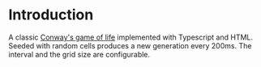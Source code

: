 # Introduction
A classic [Conway's game of life](https://en.wikipedia.org/wiki/Conway%27s_Game_of_Life) implemented with Typescript and HTML. Seeded with random cells produces a new generation every 200ms. The interval and the grid size are configurable.